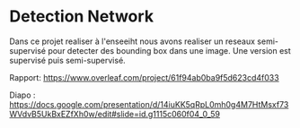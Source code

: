 # Detection Network
Dans ce projet realiser à l'enseeiht nous avons realiser un reseaux semi-supervisé pour detecter des bounding box dans une image. Une version est supervisé puis semi-supervisé.

Rapport: https://www.overleaf.com/project/61f94ab0ba9f5d623cd4f033

Diapo : https://docs.google.com/presentation/d/14iuKK5qRpL0mh0g4M7HtMsxf73WVdvB5UkBxEZfXh0w/edit#slide=id.g1115c060f04_0_59
